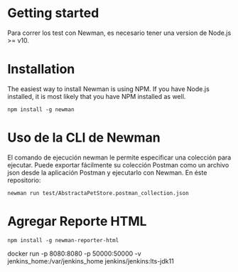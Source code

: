 
# Getting started
Para correr los test con Newman, es necesario tener una version de Node.js >= v10. 

# Installation
The easiest way to install Newman is using NPM. If you have Node.js installed, it is most likely that you have NPM installed as well.

```
npm install -g newman
```

# Uso de la CLI de Newman
El comando de ejecución newman le permite especificar una colección para ejecutar. Puede exportar fácilmente su colección Postman como un archivo json desde la aplicación Postman y ejecutarlo con Newman.
En éste repositorio:
```
newman run test/AbstractaPetStore.postman_collection.json
```

# Agregar Reporte HTML
```
npm install -g newman-reporter-html
```
docker run -p 8080:8080 -p 50000:50000 -v jenkins_home:/var/jenkins_home jenkins/jenkins:lts-jdk11